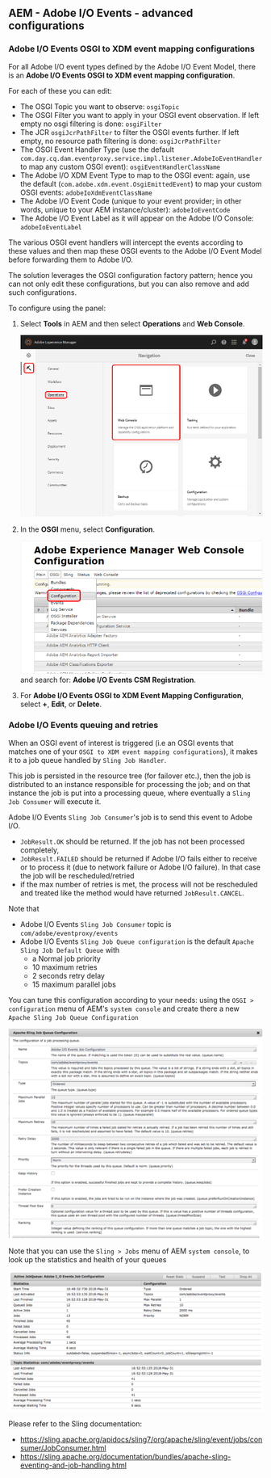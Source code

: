 
## AEM - Adobe I/O Events - advanced configurations

### Adobe I/O Events OSGI to XDM event mapping configurations

For all Adobe I/O event types defined by the Adobe I/O Event Model, there is an **Adobe I/O Events OSGI to XDM event mapping configuration**.

For each of these you can edit:

* The OSGI Topic you want to observe: `osgiTopic`
* The OSGI Filter you want to apply in your OSGI event observation. If left empty no osgi filtering is done: `osgiFilter`
* The JCR `osgiJcrPathFilter` to filter the OSGI events further. If left empty, no resource path filtering is done: `osgiJcrPathFilter`
* The OSGI Event Handler Type (use the default `com.day.cq.dam.eventproxy.service.impl.listener.AdobeIoEventHandler` to map any custom OSGI event): `osgiEventHandlerClassName`
* The Adobe I/O XDM Event Type to map to the OSGI event: again, use the default (`com.adobe.xdm.event.OsgiEmittedEvent`) to map your custom OSGI events: `adobeIoXdmEventClassName`
* The Adobe I/O Event Code (unique to your event provider; in other words, unique to your AEM instance/cluster): `adobeIoEventCode`
* The Adobe I/O Event Label as it will appear on the Adobe I/O Console: `adobeIoEventLabel`

The various OSGI event handlers will intercept the events according to these values and then map these OSGI events to the Adobe I/O Event Model before forwarding them to Adobe I/O.

The solution leverages the OSGI configuration factory pattern; hence you can not only edit these configurations, but you can also remove and add such configurations.

To configure using the panel:

1. Select **Tools** in AEM and then select **Operations** and **Web Console**.

      ![Web Console navigation UI](../img/events_aem_31.png "Web Console navigation UI")

2. In the **OSGI** menu, select **Configuration**.

      ![OSGI configuration](../img/events_aem_32.png "OSGI configuration")  
      and search for: **Adobe I/O Events CSM Registration**.

3. For **Adobe I/O Events OSGI to XDM Event Mapping Configuration**, select **+**, **Edit**, or **Delete**.

### Adobe I/O Events queuing and retries

When an OSGI event of interest is triggered (i.e an OSGI events that matches one of your `OSGI to XDM event mapping configurations`), it makes it to a job queue handled by `Sling Job Handler`.

This job is persisted in the resource tree (for failover etc.), then the job is distributed to an instance responsible for processing the job; and on that instance the job is put into a processing queue, where eventually a `Sling Job Consumer` will execute it.

Adobe I/O Events `Sling Job Consumer`'s job is to send this event to Adobe I/O.
* `JobResult.OK` should be returned. If the job has not been processed completely,
* `JobResult.FAILED` should be returned if Adobe I/O fails either to receive or to process it (due to network failure or Adobe I/O failure).
In that case the job will be rescheduled/retried   
* if the max number of retries is met, the process will not be rescheduled and treated like the method would have returned `JobResult.CANCEL`.

Note that
* Adobe I/O Events `Sling Job Consumer` topic is `com/adobe/eventproxy/events`
* Adobe I/O Events `Sling Job Queue configuration` is the default `Apache Sling Job Default Queue` with
  * a Normal job priority
  * 10 maximum retries
  * 2 seconds retry delay
  * 15 maximum parallel jobs


You can tune this configuration according to your needs: using the `OSGI > configuration` menu of AEM's `system console`
and create there a new `Apache Sling Job Queue Configuration`


  ![Apache Sling Job Queue Configuration UI](../img/events_aem_job-config.png "Apache Sling Job Queue Configuration UI")

Note that you can use the `Sling > Jobs`  menu of AEM `system console`,
to look up the statistics and health of your queues

 ![Apache Sling Job UI](../img/events_aem_job-stat.png "Apache Sling Job UI")


Please refer to the Sling documentation:
* https://sling.apache.org/apidocs/sling7/org/apache/sling/event/jobs/consumer/JobConsumer.html
* https://sling.apache.org/documentation/bundles/apache-sling-eventing-and-job-handling.html
